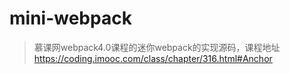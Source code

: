 # mini-webpack
> 慕课网webpack4.0课程的迷你webpack的实现源码，课程地址 https://coding.imooc.com/class/chapter/316.html#Anchor